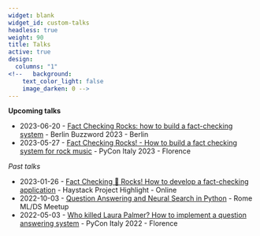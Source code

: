 ```yaml
---
widget: blank
widget_id: custom-talks
headless: true
weight: 90
title: Talks
active: true
design:
  columns: "1"
<!--   background:
    text_color_light: false
    image_darken: 0 -->
---
```

**Upcoming talks**
* 2023-06-20 - [Fact Checking Rocks: how to build a fact-checking system](https://program.berlinbuzzwords.de/berlin-buzzwords-2023/talk/EAD8JD/) - Berlin Buzzword 2023 - Berlin
* 2023-05-27 - [Fact Checking Rocks! - How to build a fact checking system for rock music](https://pycon.it/en/event/fact-checking-rocks-how-to-build-a-fact-checking-system-for-rock-music) - PyCon Italy 2023 - Florence

*Past talks*
* 2023-01-26 - [Fact Checking 🎸 Rocks! How to develop a fact-checking application](./project/fact-checking-rocks/) - Haystack Project Highlight - Online
* 2022-10-03 - [Question Answering and Neural Search in Python](https://www.eventbrite.it/e/rome-mlds-meetup-neural-search-art-generation-tickets-428512912657) - Rome ML/DS Meetup
* 2022-05-03 - [Who killed Laura Palmer? How to implement a question answering system](./project/who-killed-laura-palmer/) - PyCon Italy 2022 - Florence
